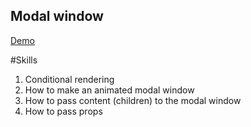 ## Modal window
[Demo](https://captainginny.github.io/React-project-Modal/)

#Skills
1. Conditional rendering
2. How to make an animated modal window
3. How to pass content (children) to the modal window
4. How to pass props
